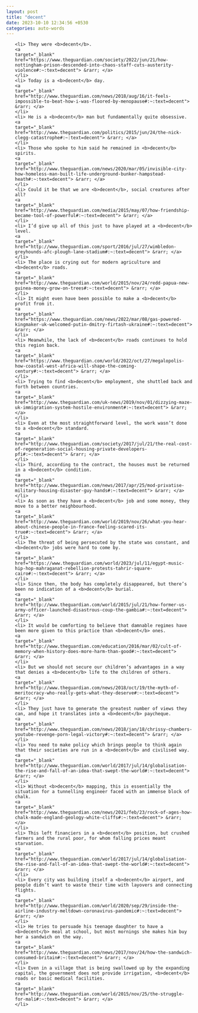 ```yaml
---
layout: post
title: "decent"
date: 2023-10-10 12:34:56 +0530
categories: auto-words
---
```

<ol>

    <li> They were <b>decent</b>.
    <a 
    target="_blank" 
    href="https://www.theguardian.com/society/2022/jun/21/how-nottingham-prison-descended-into-chaos-staff-cuts-austerity-violence#:~:text=decent"> &rarr; </a>
    </li>
    <li> Today is a <b>decent</b> day.
    <a 
    target="_blank" 
    href="http://www.theguardian.com/news/2018/aug/16/it-feels-impossible-to-beat-how-i-was-floored-by-menopause#:~:text=decent"> &rarr; </a>
    </li>
    <li> He is a <b>decent</b> man but fundamentally quite obsessive.
    <a 
    target="_blank" 
    href="http://www.theguardian.com/politics/2015/jun/24/the-nick-clegg-catastrophe#:~:text=decent"> &rarr; </a>
    </li>
    <li> Those who spoke to him said he remained in <b>decent</b> spirits.
    <a 
    target="_blank" 
    href="http://www.theguardian.com/news/2020/mar/05/invisible-city-how-homeless-man-built-life-underground-bunker-hampstead-heath#:~:text=decent"> &rarr; </a>
    </li>
    <li> Could it be that we are <b>decent</b>, social creatures after all?
    <a 
    target="_blank" 
    href="http://www.theguardian.com/media/2015/may/07/how-friendship-became-tool-of-powerful#:~:text=decent"> &rarr; </a>
    </li>
    <li> I’d give up all of this just to have played at a <b>decent</b> level.
    <a 
    target="_blank" 
    href="http://www.theguardian.com/sport/2016/jul/27/wimbledon-greyhounds-afc-plough-lane-stadium#:~:text=decent"> &rarr; </a>
    </li>
    <li> The place is crying out for modern agriculture and <b>decent</b> roads.
    <a 
    target="_blank" 
    href="http://www.theguardian.com/world/2015/nov/24/redd-papua-new-guinea-money-grow-on-trees#:~:text=decent"> &rarr; </a>
    </li>
    <li> It might even have been possible to make a <b>decent</b> profit from it.
    <a 
    target="_blank" 
    href="https://www.theguardian.com/news/2022/mar/08/gas-powered-kingmaker-uk-welcomed-putin-dmitry-firtash-ukraine#:~:text=decent"> &rarr; </a>
    </li>
    <li> Meanwhile, the lack of <b>decent</b> roads continues to hold this region back.
    <a 
    target="_blank" 
    href="https://www.theguardian.com/world/2022/oct/27/megalopolis-how-coastal-west-africa-will-shape-the-coming-century#:~:text=decent"> &rarr; </a>
    </li>
    <li> Trying to find <b>decent</b> employment, she shuttled back and forth between countries.
    <a 
    target="_blank" 
    href="http://www.theguardian.com/uk-news/2019/nov/01/dizzying-maze-uk-immigration-system-hostile-environment#:~:text=decent"> &rarr; </a>
    </li>
    <li> Even at the most straightforward level, the work wasn’t done to a <b>decent</b> standard.
    <a 
    target="_blank" 
    href="http://www.theguardian.com/society/2017/jul/21/the-real-cost-of-regeneration-social-housing-private-developers-pfi#:~:text=decent"> &rarr; </a>
    </li>
    <li> Third, according to the contract, the houses must be returned in a <b>decent</b> condition.
    <a 
    target="_blank" 
    href="http://www.theguardian.com/news/2017/apr/25/mod-privatise-military-housing-disaster-guy-hands#:~:text=decent"> &rarr; </a>
    </li>
    <li> As soon as they have a <b>decent</b> job and some money, they move to a better neighbourhood.
    <a 
    target="_blank" 
    href="http://www.theguardian.com/world/2019/nov/26/what-you-hear-about-chinese-people-in-france-feeling-scared-its-true#:~:text=decent"> &rarr; </a>
    </li>
    <li> The threat of being persecuted by the state was constant, and <b>decent</b> jobs were hard to come by.
    <a 
    target="_blank" 
    href="https://www.theguardian.com/world/2023/jul/11/egypt-music-hip-hop-mahraganat-rebellion-protests-tahrir-square-cairo#:~:text=decent"> &rarr; </a>
    </li>
    <li> Since then, the body has completely disappeared, but there’s been no indication of a <b>decent</b> burial.
    <a 
    target="_blank" 
    href="http://www.theguardian.com/world/2015/jul/21/how-former-us-army-officer-launched-disastrous-coup-the-gambia#:~:text=decent"> &rarr; </a>
    </li>
    <li> It would be comforting to believe that damnable regimes have been more given to this practice than <b>decent</b> ones.
    <a 
    target="_blank" 
    href="http://www.theguardian.com/education/2016/mar/02/cult-of-memory-when-history-does-more-harm-than-good#:~:text=decent"> &rarr; </a>
    </li>
    <li> But we should not secure our children’s advantages in a way that denies a <b>decent</b> life to the children of others.
    <a 
    target="_blank" 
    href="http://www.theguardian.com/news/2018/oct/19/the-myth-of-meritocracy-who-really-gets-what-they-deserve#:~:text=decent"> &rarr; </a>
    </li>
    <li> They just have to generate the greatest number of views they can, and hope it translates into a <b>decent</b> paycheque.
    <a 
    target="_blank" 
    href="http://www.theguardian.com/news/2018/jan/18/chrissy-chambers-youtube-revenge-porn-legal-victory#:~:text=decent"> &rarr; </a>
    </li>
    <li> You need to make policy which brings people to think again that their societies are run in a <b>decent</b> and civilised way.
    <a 
    target="_blank" 
    href="http://www.theguardian.com/world/2017/jul/14/globalisation-the-rise-and-fall-of-an-idea-that-swept-the-world#:~:text=decent"> &rarr; </a>
    </li>
    <li> Without <b>decent</b> mapping, this is essentially the situation for a tunnelling engineer faced with an immense block of chalk.
    <a 
    target="_blank" 
    href="http://www.theguardian.com/news/2021/feb/23/rock-of-ages-how-chalk-made-england-geology-white-cliffs#:~:text=decent"> &rarr; </a>
    </li>
    <li> This left financiers in a <b>decent</b> position, but crushed farmers and the rural poor, for whom falling prices meant starvation.
    <a 
    target="_blank" 
    href="http://www.theguardian.com/world/2017/jul/14/globalisation-the-rise-and-fall-of-an-idea-that-swept-the-world#:~:text=decent"> &rarr; </a>
    </li>
    <li> Every city was building itself a <b>decent</b> airport, and people didn’t want to waste their time with layovers and connecting flights.
    <a 
    target="_blank" 
    href="http://www.theguardian.com/world/2020/sep/29/inside-the-airline-industry-meltdown-coronavirus-pandemic#:~:text=decent"> &rarr; </a>
    </li>
    <li> He tries to persuade his teenage daughter to have a <b>decent</b> meal at school, but most mornings she makes him buy her a sandwich on the way.
    <a 
    target="_blank" 
    href="http://www.theguardian.com/news/2017/nov/24/how-the-sandwich-consumed-britain#:~:text=decent"> &rarr; </a>
    </li>
    <li> Even in a village that is being swallowed up by the expanding capital, the government does not provide irrigation, <b>decent</b> roads or basic medical facilities.
    <a 
    target="_blank" 
    href="http://www.theguardian.com/world/2015/nov/25/the-struggle-for-mali#:~:text=decent"> &rarr; </a>
    </li>